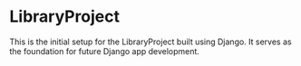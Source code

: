# LibraryProject

This is the initial setup for the LibraryProject built using Django. It serves as the foundation for future Django app development.
